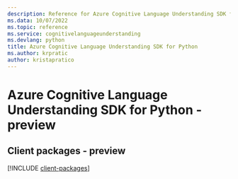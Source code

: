 ```yaml
---
description: Reference for Azure Cognitive Language Understanding SDK for Python
ms.data: 10/07/2022
ms.topic: reference
ms.service: cognitivelanguageunderstanding
ms.devlang: python
title: Azure Cognitive Language Understanding SDK for Python
ms.author: krpratic
author: kristapratico
---
```

# Azure Cognitive Language Understanding SDK for Python - preview

## Client packages - preview
[!INCLUDE [client-packages](cognitive-language-understanding-client-index.md)]
